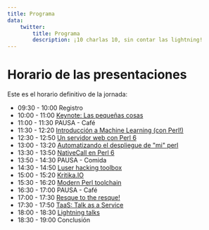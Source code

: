 ```yaml
---
title: Programa
data:
    twitter:
        title: Programa
        description: ¡10 charlas 10, sin contar las lightning!
---
```

# Horario de las presentaciones

Este es el horario definitivo de la jornada:

* 09:30 - 10:00 Registro
* 10:00 - 11:00 [Keynote: Las pequeñas cosas](/page/talks/keynote.html#top)
* 11:00 - 11:30 PAUSA - Café
* 11:30 - 12:20 [Introducción a Machine Learning (con Perl!)](/page/talks/perl-ml.html#top)
* 12:30 - 12:50 [Un servidor web con Perl 6](/page/talks/web-perl6.html#top)
* 13:00 - 13:20 [Automatizando el despliegue de "mi" perl](/page/talks/deploy-perl.html#top)
* 13:30 - 13:50 [NativeCall en Perl 6](/page/talks/perl6-nativecall.html#top)
* 13:50 - 14:30 PAUSA - Comida
* 14:30 - 14:50 [Luser hacking toolbox](/page/talks/luser-toolbox.html#top)
* 15:00 - 15:20 [Kritika.IO](/page/talks/kritika-io.html#top)
* 15:30 - 16:20 [Modern Perl toolchain](/page/talks/modern-perl-toolchain.html#top)
* 16:30 - 17:00 PAUSA - Café
* 17:00 - 17:30 [Resque to the resque!](/page/talks/resque.html#top)
* 17:30 - 17:50 [TaaS: Talk as a Service](/page/talks/taas.html#top)
* 18:00 - 18:30 [Lightning talks](/page/talks/lightning.html#top)
* 18:30 - 19:00 Conclusión


